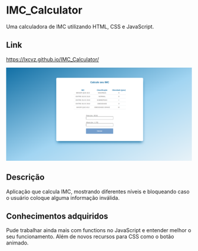 # IMC_Calculator
Uma calculadora de IMC utilizando HTML, CSS e JavaScript. 

## Link
https://lxcvz.github.io/IMC_Calculator/


<p align="center">
<img src="img/final.png">
</p>

## Descrição 
Aplicação que calcula IMC, mostrando diferentes níveis e bloqueando caso o usuário coloque alguma informação inválida. 

## Conhecimentos adquiridos
Pude trabalhar ainda mais com functions no JavaScript e entender melhor o seu funcionamento. Além de novos recursos para CSS como o botão animado. 
